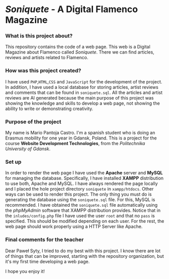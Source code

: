 # *Soniquete* - A Digital Flamenco Magazine

### What is this project about?
This repository contains the code of a web page. This web is a Digital Magazine about Flamenco called *Soniquete*. There we can find articles, reviews and artists related to Flamenco. 

### How was this project created?
I have used `PHP`,`HTML`,`CSS` and `JavaScript` for the development of the project. In addition, I have used a local database for storing articles, artist reviews and comments that can be found in `soniquete.sql`. 
All the articles and artist reviews are AI generated because the main purpose of this project was showing
the knowledge and skills to develop a web page, not showing the ability to write or demonstrating creativity.

### Purpose of the project
My name is Mario Pantoja Castro. I'm a spanish student who is doing an Erasmus mobility for one year in Gdansk, Poland. This is a project for the course **Website Development Technologies**, from the *Politechnika University of Gdansk*. 

### Set up
In order to render the web page I have used the **Apache** server and **MySQL** for managing the database. 
Specifically, I have installed **XAMPP** distribution to use both, Apache and MySQL. I have always rendered the
page locally and I placed the hole project directory `soniquete` in `xampp/htdocs`. Other ways can be used to render this project. The only thing you must do is generating the database using the `soniquete.sql` file. For this, MySQL is recommended. I have obtained the `soniquete.sql` file automatically using the *phpMyAdmin* software
that XAMPP distribution provides. Notice that in the `inludes/config.php` file I have 
used the user `root` and that no `pass` is specified. This should be modified depending on each user.
For the rest, the web page should work properly using a HTTP Server like Apache.

### Final comments for the teacher
Dear Paweł Syty, I tried to do my best with this project. I know there are lot of things that can be improved,
starting with the repository organization, but it's my first time developing a web page. 

I hope you enjoy it!
